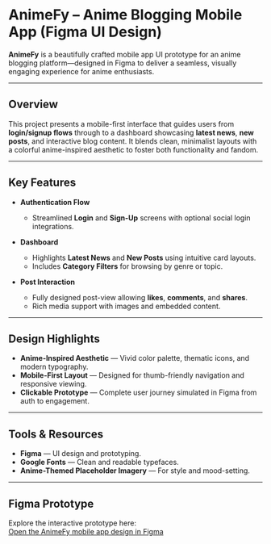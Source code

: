 # AnimeFy – Anime Blogging Mobile App (Figma UI Design)

**AnimeFy** is a beautifully crafted mobile app UI prototype for an anime blogging platform—designed in Figma to deliver a seamless, visually engaging experience for anime enthusiasts.

---

##  Overview
This project presents a mobile-first interface that guides users from **login/signup flows** through to a dashboard showcasing **latest news**, **new posts**, and interactive blog content. It blends clean, minimalist layouts with a colorful anime-inspired aesthetic to foster both functionality and fandom.

---

##  Key Features

- **Authentication Flow**  
  - Streamlined **Login** and **Sign-Up** screens with optional social login integrations.

- **Dashboard**  
  - Highlights **Latest News** and **New Posts** using intuitive card layouts.  
  - Includes **Category Filters** for browsing by genre or topic.

- **Post Interaction**  
  - Fully designed post-view allowing **likes**, **comments**, and **shares**.
  - Rich media support with images and embedded content.

---

##  Design Highlights

- **Anime-Inspired Aesthetic** — Vivid color palette, thematic icons, and modern typography.  
- **Mobile-First Layout** — Designed for thumb-friendly navigation and responsive viewing.  
- **Clickable Prototype** — Complete user journey simulated in Figma from auth to engagement.

---

##  Tools & Resources

- **Figma** — UI design and prototyping.  
- **Google Fonts** — Clean and readable typefaces.  
- **Anime-Themed Placeholder Imagery** — For style and mood-setting.

---

##  Figma Prototype
Explore the interactive prototype here:  
[Open the AnimeFy mobile app design in Figma](https://www.figma.com/design/zzNonfBceio3ppraV23Jsw/AnimeFy-App?node-id=37-958)


